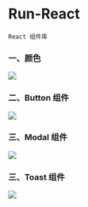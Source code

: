 # Run-React

    React 组件库

### 一、颜色

![](https://img2018.cnblogs.com/blog/675289/201811/675289-20181126102343315-1467190841.jpg)

### 二、Button 组件

![](https://img2018.cnblogs.com/blog/675289/201811/675289-20181126102356466-1037902120.jpg)

### 三、Modal 组件

![](https://img2018.cnblogs.com/blog/675289/201811/675289-20181126102456103-1644082326.jpg)

### 三、Toast 组件

![](https://img2018.cnblogs.com/blog/675289/201812/675289-20181206205056126-2013500281.png)

